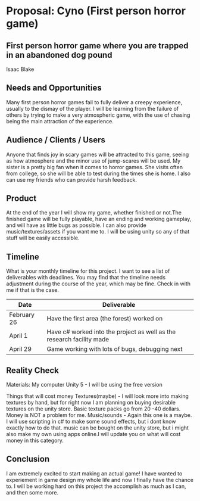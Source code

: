 # Proposal: Cyno (First person horror game)
## First person horror game where you are trapped in an abandoned dog pound
Isaac Blake

## Needs and Opportunities
Many first person horror games fail to fully deliver a creepy experience, usually to the dismay of the player. I will be learning from the failure of others by trying to make a very atmospheric game, with the use of chasing being the main attraction of the experience. 

## Audience / Clients / Users
Anyone that finds joy in scary games will be attracted to this game, seeing as how atmosphere and the minor use of jump-scares will be used. My sister is a pretty big fan when it comes to horror games. She visits often from college, so she will be able to test during the times she is home. I also can use my friends who can provide harsh feedback.

## Product
At the end of the year I will show my game, whether finished or not.The finished game will be fully playable, have an ending and working gameplay, and will have as little bugs as possible. I can also provide music/textures/assets if you want me to. I will be using unity so any of that stuff will be easily accessible.

## Timeline
What is your monthly timeline for this project. I want to see a list of
deliverables with deadlines. You may find that the timeline needs adjustment
during the course of the year, which may be fine. Check in with me if that is
the case. 

| Date          | Deliverable   |
| ------------- | ------------- |
| February 26| Have the first area (the forest) worked on 
| April 1| Have c# worked into the project as well as the research facility made
|April 29|  Game working with lots of bugs, debugging next        

## Reality Check
Materials:
  My computer
  Unity 5 - I will be using the free version
  
Things that will cost money
  Textures(maybe) - I will look more into making textures by hand, but for right now I am planning on buying desirable textures on the                    unity store. Basic texture packs go from 20 -40 dollars. Money is NOT a problem for me.
  Music/sounds - Again this one is a maybe. I will use scripting in c# to make some sound effects, but i dont know exactly how to do                    that. music can be bought on the unity store, but i might also make my own using apps online.I will update you on                     what will cost money in this category. 

## Conclusion
I am extremely excited to start making an actual game! I have wanted to experiement in game design my whole life and now I finally have the chance to. I will be working hard on this project the accomplish as much as I can, and then some more.

